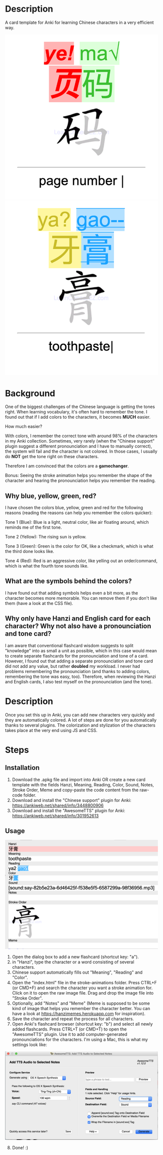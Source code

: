 # Description

A card template for Anki for learning Chinese characters in a very efficient way.

![2](2.png?raw=true "2")
![4](4.png?raw=true "4")

# Background

One of the biggest challenges of the Chinese language is getting the tones right. When learning vocabulary, it's often hard to remember the tone. I found out that if I add colors to the characters, it becomes **MUCH** easier.

How much easier?

With colors, I remember the correct tone with around 98% of the characters in my Anki collection. Sometimes, very rarely (when the "Chinese support" plugin suggest a different pronounciation and I have to manually correct), the system will fail and the character is not colored. In those cases, I usually do **NOT** get the tone right on these characters.

Therefore I am convinced that the colors are a **gamechanger**.

Bonus: Seeing the stroke animation helps you remember the shape of the character and hearing the pronounciation helps you remember the reading.

## Why blue, yellow, green, red?

I have chosen the colors blue, yellow, green and red for the following reasons (reading the reasons can help you remember the colors quicker):

Tone 1 (Blue): Blue is a light, neutral color, like air floating around, which reminds me of the first tone.

Tone 2 (Yellow): The rising sun is yellow.

Tone 3 (Green): Green is the color for OK, like a checkmark, which is what the third done looks like.

Tone 4 (Red): Red is an aggressive color, like yelling out an order/command, which is what the fourth tone sounds like.

## What are the symbols behind the colors?

I have found out that adding symbols helps even a bit more, as the character becomes more memorable. You can remove them if you don't like them (have a look at the CSS file).

## Why only have Hanzi and English card for each character? Why not also have a pronounciation and tone card?

I am aware that conventional flashcard wisdom suggests to split "knowledge" into as small a unit as possible, which in this case would mean to create separate flashcards for the pronounciation and tone of a card. However, I found out that adding a separate pronounciation and tone card did not add any value, but rather **doubled** my workload. I never had problems remembering the pronounciation (and thanks to adding colors, remembering the tone was easy, too). Therefore, when reviewing the Hanzi and English cards, I also test myself on the pronounciation (and the tone).

# Description

Once you set this up in Anki, you can add new characters very quickly and they are automatically colored. A lot of steps are done for you automatically thanks to several plugins. The colorization and stylization of the characters takes place at the very end using JS and CSS.

# Steps

## Installation

1. Download the .apkg file and import into Anki OR create a new card template with the fields Hanzi, Meaning, Reading, Color, Sound, Notes, Stroke Order, Meme and copy-paste the code content from the raw-code folder.
2. Download and install the "Chinese support" plugin for Anki: https://ankiweb.net/shared/info/3448800906
3. Download and install the "AwesomeTTS" plugin for Anki: https://ankiweb.net/shared/info/301952613

## Usage

![5](5.png?raw=true "5")

1. Open the dialog box to add a new flashcard (shortcut key: "a").
2. in "Hanzi", type the character or a word consisting of several characters.
3. Chinese support automatically fills out "Meaning", "Reading" and "Color".
4. Open the "index.html" file in the stroke-animations folder. Press CTRL+F (or CMD+F) and search the character you want a stroke animation for. Click on it to open the raw image file. Drag and drop the image file into "Stroke Order".
5. Optionally, add "Notes" and "Meme" (Meme is supposed to be some kind of image that helps you remember the character better. You can have a look at https://hanzimemes.herokuapp.com for inspiration).
6. Save the character and repeat the process for all characters.
7. Open Anki's flashcard browser (shortcut key: "b") and select all newly added flashcards. Press CTRL+T (or CMD+T) to open the "AwesomeTTS" plugin. Use it to add computer-generated pronounciations for the characters. I'm using a Mac, this is what my settings look like:

![6](6.png?raw=true "6")

8. Done! :)

